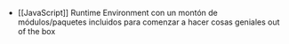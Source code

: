 - [[JavaScript]] Runtime Environment con un montón de módulos/paquetes incluidos para comenzar a hacer cosas geniales out of the box